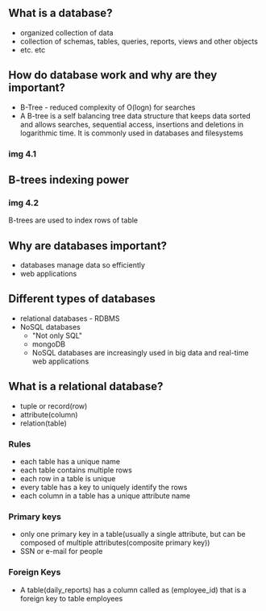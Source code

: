 ## What is a database?
- organized collection of data
- collection of schemas, tables, queries, reports, views and other objects
- etc. etc

## How do database work and why are they important?
- B-Tree - reduced complexity of O(logn) for searches
- A B-tree is a self balancing tree data structure that keeps data sorted and allows searches, sequential access, insertions and deletions in logarithmic time. It is commonly used in databases and filesystems

### img 4.1

## B-trees indexing power
### img 4.2

B-trees are used to index rows of table

## Why are databases important?
- databases manage data so efficiently
- web applications

## Different types of databases
- relational databases - RDBMS 
- NoSQL databases 
  - "Not only SQL" 
  - mongoDB
  - NoSQL databases are increasingly used in big data and real-time web applications

## What is a relational database?
- tuple or record(row)
- attribute(column)
- relation(table)

### Rules
- each table has a unique name 
- each table contains multiple rows
- each row in a table is unique
- every table has a key to uniquely identify the rows
- each column in a table has a unique attribute name 

### Primary keys
- only one primary key in a table(usually a single attribute, but can be composed of multiple attributes(composite primary key))
- SSN or e-mail for people

### Foreign Keys
- A table(daily_reports) has a column called as (employee_id) that is a foreign key to table employees
